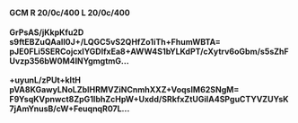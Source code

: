 #### GCM R 20/0c/400 L 20/0c/400
**GrPsAS/jKkpKfu2D**<br/>**s9ftEBZuQAaII0J+/LQGC5vS2QHfZo1iTh+FhumWBTA=**<br/>**pJE0FLi5SERCojcxIYGDlfxEa8+AWW4S1bYLKdPT/cXytrv6oGbm/s5sZhFUvzp356bW0M4INYgmgtmG...**<br/><br/>
**+uyunL/zPUt+kItH**<br/>**pVA8KGawyLNoLZbIHRMVZiNCnmhXXZ+VoqsIM62SNgM=**<br/>**F9YsqKVpnwct8ZpG1lbhZcHpW+Uxdd/SRkfxZtUGiIA4SPguCTYVZUYsK7jAmYnusB/cW+FeuqnqR07L...**